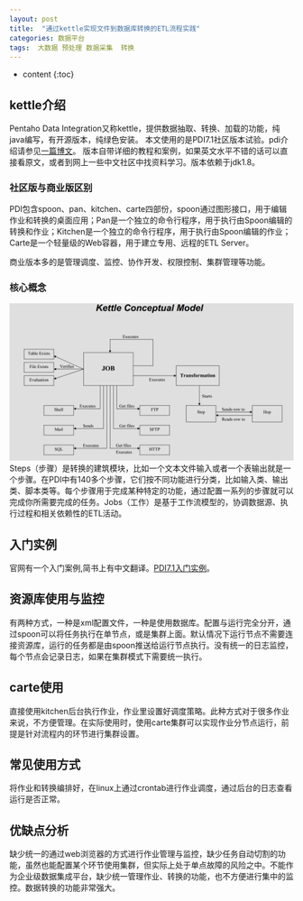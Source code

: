 ```yaml
---
layout: post
title:  "通过kettle实现文件到数据库转换的ETL流程实践"
categories: 数据平台
tags:  大数据 预处理 数据采集  转换   
---
```


* content
{:toc}

## kettle介绍
Pentaho Data Integration又称kettle，提供数据抽取、转换、加载的功能，纯java编写，有开源版本，纯绿色安装。
本文使用的是PDI7.1社区版本试验。pdi介绍请参见[一篇博文](http://www.kettle.net.cn/1579.html)。
版本自带详细的教程和案例，如果英文水平不错的话可以直接看原文，或者到网上一些中文社区中找资料学习。版本依赖于jdk1.8。

### 社区版与商业版区别
PDI包含spoon、pan、kitchen、carte四部份，spoon通过图形接口，用于编辑作业和转换的桌面应用；Pan是一个独立的命令行程序，用于执行由Spoon编辑的转换和作业；Kitchen是一个独立的命令行程序，用于执行由Spoon编辑的作业；Carte是一个轻量级的Web容器，用于建立专用、远程的ETL Server。

商业版本多的是管理调度、监控、协作开发、权限控制、集群管理等功能。

### 核心概念
![](https://raw.githubusercontent.com/shockw/shockw.github.io/master/img/20180919/7D2B1BD7-3B51-427F-9D01-34FAAE08F83D.png)
Steps（步骤）是转换的建筑模块，比如一个文本文件输入或者一个表输出就是一个步骤。在PDI中有140多个步骤，它们按不同功能进行分类，比如输入类、输出类、脚本类等。每个步骤用于完成某种特定的功能，通过配置一系列的步骤就可以完成你所需要完成的任务。Jobs（工作）是基于工作流模型的，协调数据源、执行过程和相关依赖性的ETL活动。

## 入门实例
官网有一个入门案例,简书上有中文翻译。[PDI7.1入门实例](https://www.jianshu.com/p/901bf932b614)。

## 资源库使用与监控
有两种方式，一种是xml配置文件，一种是使用数据库。配置与运行完全分开，通过spoon可以将任务执行在单节点，或是集群上面。默认情况下运行节点不需要连接资源库，运行的任务都是由spoon推送给运行节点执行。没有统一的日志监控，每个节点会记录日志，如果在集群模式下需要统一执行。

## carte使用
直接使用kitchen后台执行作业，作业里设置好调度策略。此种方式对于很多作业来说，不方便管理。在实际使用时，使用carte集群可以实现作业分节点运行，前提是针对流程内的环节进行集群设置。

## 常见使用方式
将作业和转换编排好，在linux上通过crontab进行作业调度，通过后台的日志查看运行是否正常。

## 优缺点分析
缺少统一的通过web浏览器的方式进行作业管理与监控，缺少任务自动切割的功能，虽然也能配置某个环节使用集群，但实际上处于单点故障的风险之中。不能作为企业级数据集成平台，缺少统一管理作业、转换的功能，也不方便进行集中的监控。数据转换的功能非常强大。